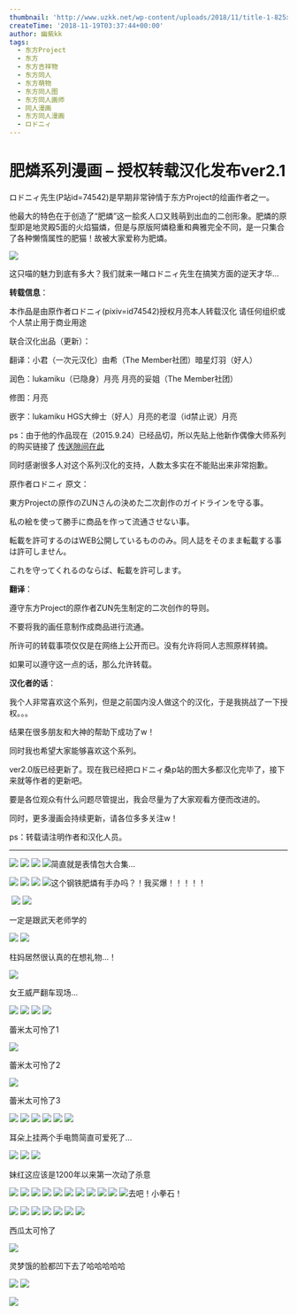 ```yaml
---
thumbnail: 'http://www.uzkk.net/wp-content/uploads/2018/11/title-1-825x510.png'
createTime: '2018-11-19T03:37:44+00:00'
author: 幽紫kk
tags:
  - 东方Project
  - 东方
  - 东方吉祥物
  - 东方同人
  - 东方萌物
  - 东方同人图
  - 东方同人画师
  - 同人漫画
  - 东方同人漫画
  - ロドニィ
---
```


# 肥燐系列漫画 – 授权转载汉化发布ver2.1

ロドニィ先生(P站id=74542)是早期非常钟情于东方Project的绘画作者之一。

他最大的特色在于创造了“肥燐”这一脍炙人口又贱萌到出血的二创形象。肥燐的原型即是地灵殿5面的火焰猫燐，但是与原版阿燐稳重和典雅完全不同，是一只集合了各种懒惰属性的肥猫！故被大家爱称为肥燐。

![](http://www.uzkk.net/wp-content/uploads/2018/11/Clipboard01-1.png)

这只喵的魅力到底有多大？我们就来一睹ロドニィ先生在搞笑方面的逆天才华…

**转载信息**：

本作品是由原作者ロドニィ(pixiv=id74542)授权月亮本人转载汉化 请任何组织或个人禁止用于商业用途

联合汉化出品（更新）：

翻译：小君（一次元汉化）由希（The Member社团）暗星灯羽（好人）

润色：lukamiku（已隐身）月亮 月亮的妥姐（The Member社团）

修图：月亮

嵌字：lukamiku HGS大绅士（好人）月亮的老湿（id禁止说）月亮

ps：由于他的作品现在（2015.9.24）已经品切，所以先贴上他新作偶像大师系列的购买链接了 [传送隙间在此](https://www.melonbooks.co.jp/circle/index.php?circle_id=16181)

同时感谢很多人对这个系列汉化的支持，人数太多实在不能贴出来非常抱歉。

原作者ロドニィ 原文：

東方Projectの原作のZUNさんの決めた二次創作のガイドラインを守る事。

私の絵を使って勝手に商品を作って流通させない事。

転載を許可するのはWEB公開しているもののみ。同人誌をそのまま転載する事は許可しません。

これを守ってくれるのならば、転載を許可します。

**翻译**：

遵守东方Project的原作者ZUN先生制定的二次创作的导则。

不要将我的画任意制作成商品进行流通。

所许可的转载事项仅仅是在网络上公开而已。没有允许将同人志照原样转摘。

如果可以遵守这一点的话，那么允许转载。

**汉化者的话**：

我个人非常喜欢这个系列，但是之前国内没人做这个的汉化，于是我挑战了一下授权。。。

结果在很多朋友和大神的帮助下成功了w！

同时我也希望大家能够喜欢这个系列。

ver2.0版已经更新了。现在我已经把ロドニィ桑p站的图大多都汉化完毕了，接下来就等作者的更新吧。

要是各位观众有什么问题尽管提出，我会尽量为了大家观看方便而改进的。

同时，更多漫画会持续更新，请各位多多关注w！

ps：转载请注明作者和汉化人员。

---

![](http://www.uzkk.net/wp-content/uploads/2018/11/010-1.jpg) ![](http://www.uzkk.net/wp-content/uploads/2018/11/020-1.jpg) ![](http://www.uzkk.net/wp-content/uploads/2018/11/039.jpg) ![](http://www.uzkk.net/wp-content/uploads/2018/11/040.jpg)简直就是表情包大合集… 

![](http://www.uzkk.net/wp-content/uploads/2018/11/041.jpg) ![](http://www.uzkk.net/wp-content/uploads/2018/11/042.jpg) ![](http://www.uzkk.net/wp-content/uploads/2018/11/043.jpg) ![](http://www.uzkk.net/wp-content/uploads/2018/11/044.jpg)这个钢铁肥燐有手办吗？！我买爆！！！！！

 ![](http://www.uzkk.net/wp-content/uploads/2018/11/045.jpg) ![](http://www.uzkk.net/wp-content/uploads/2018/11/046.jpg)

一定是跟武天老师学的

![](http://www.uzkk.net/wp-content/uploads/2018/11/047.jpg) ![](http://www.uzkk.net/wp-content/uploads/2018/11/048.jpg)

柱妈居然很认真的在想礼物…！

![](http://www.uzkk.net/wp-content/uploads/2018/11/049.jpg)

女王威严翻车现场…

![](http://www.uzkk.net/wp-content/uploads/2018/11/050.jpg) ![](http://www.uzkk.net/wp-content/uploads/2018/11/060.jpg) ![](http://www.uzkk.net/wp-content/uploads/2018/11/061.jpg) ![](http://www.uzkk.net/wp-content/uploads/2018/11/062.jpg)

蕾米太可怜了1

![](http://www.uzkk.net/wp-content/uploads/2018/11/063.jpg)

蕾米太可怜了2

![](http://www.uzkk.net/wp-content/uploads/2018/11/064.jpg)

蕾米太可怜了3

![](http://www.uzkk.net/wp-content/uploads/2018/11/065.jpg) ![](http://www.uzkk.net/wp-content/uploads/2018/11/066.jpg) ![](http://www.uzkk.net/wp-content/uploads/2018/11/067.jpg) ![](http://www.uzkk.net/wp-content/uploads/2018/11/068.jpg) ![](http://www.uzkk.net/wp-content/uploads/2018/11/070.jpg) ![](http://www.uzkk.net/wp-content/uploads/2018/11/071.jpg)

耳朵上挂两个手电筒简直可爱死了…

![](http://www.uzkk.net/wp-content/uploads/2018/11/072.jpg) ![](http://www.uzkk.net/wp-content/uploads/2018/11/073.jpg) ![](http://www.uzkk.net/wp-content/uploads/2018/11/074.jpg)

妹红这应该是1200年以来第一次动了杀意

![](http://www.uzkk.net/wp-content/uploads/2018/11/076.jpg) ![](http://www.uzkk.net/wp-content/uploads/2018/11/077.jpg) ![](http://www.uzkk.net/wp-content/uploads/2018/11/078.jpg) ![](http://www.uzkk.net/wp-content/uploads/2018/11/079.jpg) ![](http://www.uzkk.net/wp-content/uploads/2018/11/080.jpg) ![](http://www.uzkk.net/wp-content/uploads/2018/11/081.jpg) ![](http://www.uzkk.net/wp-content/uploads/2018/11/082.jpg) ![](http://www.uzkk.net/wp-content/uploads/2018/11/083.jpg) ![](http://www.uzkk.net/wp-content/uploads/2018/11/084.jpg) ![](http://www.uzkk.net/wp-content/uploads/2018/11/085.jpg) ![](http://www.uzkk.net/wp-content/uploads/2018/11/086.jpg)去吧！小拳石！

![](http://www.uzkk.net/wp-content/uploads/2018/11/087.jpg) ![](http://www.uzkk.net/wp-content/uploads/2018/11/088.jpg) ![](http://www.uzkk.net/wp-content/uploads/2018/11/089.jpg) ![](http://www.uzkk.net/wp-content/uploads/2018/11/090.jpg) ![](http://www.uzkk.net/wp-content/uploads/2018/11/091.jpg) ![](http://www.uzkk.net/wp-content/uploads/2018/11/092.jpg) ![](http://www.uzkk.net/wp-content/uploads/2018/11/093.jpg)

西瓜太可怜了

![](http://www.uzkk.net/wp-content/uploads/2018/11/094.jpg)

灵梦饿的脸都凹下去了哈哈哈哈哈

![](http://www.uzkk.net/wp-content/uploads/2018/11/095.jpg) ![](http://www.uzkk.net/wp-content/uploads/2018/11/096.jpg)

![](http://www.uzkk.net/wp-content/uploads/2018/11/copyright.jpg)

